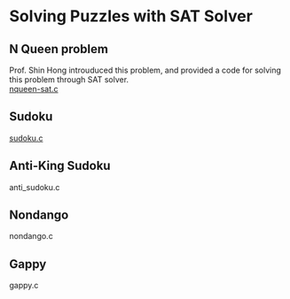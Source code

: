 # Solving Puzzles with SAT Solver
## N Queen problem
Prof. Shin Hong introuduced this problem, and provided a code for solving this problem through SAT solver. <br/>
[nqueen-sat.c](https://github.com/withalliam/Discrete_Mathematics/blob/main/PA1/nqueen-sat.c) <br/>

## Sudoku
[sudoku.c](https://github.com/withalliam/Discrete_Mathematics/blob/main/PA1/sudoku.c) <br/>

## Anti-King Sudoku
anti_sudoku.c <br/>

## Nondango
nondango.c <br/>

## Gappy
gappy.c <br/>
